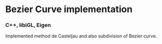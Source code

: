 # Bezier Curve implementation

### C++, libiGL, Eigen
Implemented method de Casteljau and also subdivision of Bezier curve.

